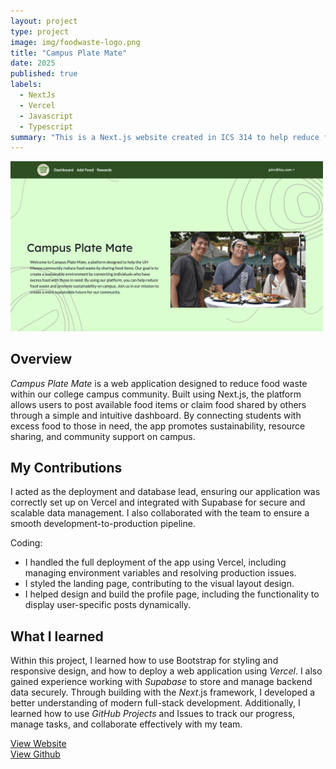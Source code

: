```yaml
---
layout: project
type: project
image: img/foodwaste-logo.png
title: "Campus Plate Mate"
date: 2025
published: true
labels:
  - NextJs
  - Vercel
  - Javascript
  - Typescript
summary: "This is a Next.js website created in ICS 314 to help reduce food waste by allowing users to share and claim food."
---
```


<div class="text-center p-4">
  <img width="500px" src="../img//campusplate.png" class="img-thumbnail" > 

</div>

## Overview
_Campus Plate Mate_ is a web application designed to reduce food waste within our college campus community. Built using Next.js, the platform allows users to post available food items or claim food shared by others through a simple and intuitive dashboard. By connecting students with excess food to those in need, the app promotes sustainability, resource sharing, and community support on campus.

## My Contributions
I acted as the deployment and database lead, ensuring our application was correctly set up on Vercel and integrated with Supabase for secure and scalable data management. I also collaborated with the team to ensure a smooth development-to-production pipeline.

Coding:
- I handled the full deployment of the app using Vercel, including managing environment variables and resolving production issues. 
- I styled the landing page, contributing to the visual layout design.
- I helped design and build the profile page, including the functionality to display user-specific posts dynamically.

## What I learned
Within this project, I learned how to use Bootstrap for styling and responsive design, and how to deploy a web application using _Vercel_. I also gained experience working with _Supabase_ to store and manage backend data securely. Through building with the _Next_.js framework, I developed a better understanding of modern full-stack development. Additionally, I learned how to use _GitHub Projects_ and Issues to track our progress, manage tasks, and collaborate effectively with my team.


[View Website](https://plate-mate-bice.vercel.app/)<br>
[View Github](https://github.com/campusplatemate/application)
